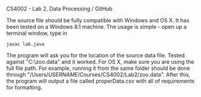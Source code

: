 CS4002 - Lab 2, Data Processing / GitHub

The source file should be fully compatible with Windows and OS X. It has been tested on a Windows 8.1 machine. The usage is simple - open up a terminal window, type in

	javac lab.java

The program will ask you for the location of the source data file. Tested against "C:\zoo.data" and it worked. For OS X, make sure you are using the full file path. For example, running it from the same folder should be done through "/Users/$USERNAME$/Courses/CS4002/Lab2/zoo.data". After this, the program will output a file called properData.csv with all of requirements for formatting.